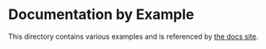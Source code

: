 # Documentation by Example

This directory contains various examples and is referenced by [the docs site](https://argo-workflows.readthedocs.io).
